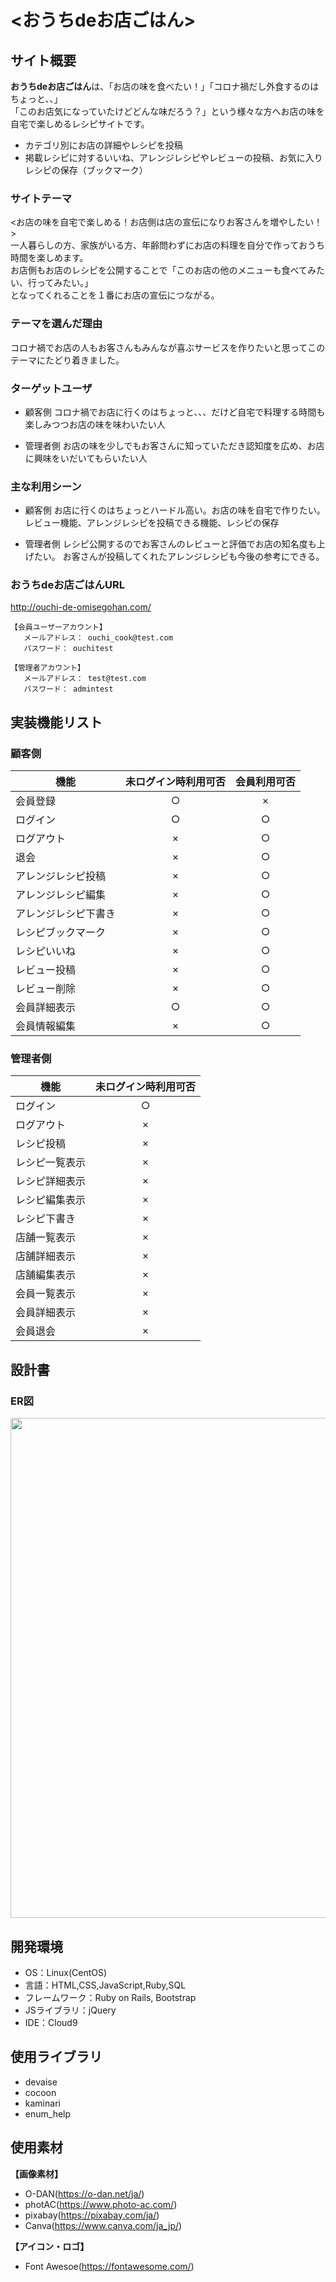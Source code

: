 # <おうちdeお店ごはん>

## サイト概要
**おうちdeお店ごはん**は、「お店の味を食べたい！」「コロナ禍だし外食するのはちょっと、、」<br />
「このお店気になっていたけどどんな味だろう？」という様々な方へお店の味を自宅で楽しめるレシピサイトです。

- カテゴリ別にお店の詳細やレシピを投稿
- 掲載レシピに対するいいね、アレンジレシピやレビューの投稿、お気に入りレシピの保存（ブックマーク）

### サイトテーマ
<お店の味を自宅で楽しめる！お店側は店の宣伝になりお客さんを増やしたい！><br />
一人暮らしの方、家族がいる方、年齢問わずにお店の料理を自分で作っておうち時間を楽しめます。<br />
お店側もお店のレシピを公開することで「このお店の他のメニューも食べてみたい、行ってみたい。」<br />
となってくれることを１番にお店の宣伝につながる。

### テーマを選んだ理由
コロナ禍でお店の人もお客さんもみんなが喜ぶサービスを作りたいと思ってこのテーマにたどり着きました。

### ターゲットユーザ
- 顧客側
コロナ禍でお店に行くのはちょっと、、、だけど自宅で料理する時間も楽しみつつお店の味を味わいたい人

- 管理者側
お店の味を少しでもお客さんに知っていただき認知度を広め、お店に興味をいだいてもらいたい人

### 主な利用シーン
- 顧客側
お店に行くのはちょっとハードル高い。お店の味を自宅で作りたい。
レビュー機能、アレンジレシピを投稿できる機能、レシピの保存

- 管理者側
レシピ公開するのでお客さんのレビューと評価でお店の知名度も上げたい。
お客さんが投稿してくれたアレンジレシピも今後の参考にできる。


### おうちdeお店ごはんURL
http://ouchi-de-omisegohan.com/

```
【会員ユーザーアカウント】
   メールアドレス： ouchi_cook@test.com
   パスワード： ouchitest

【管理者アカウント】
   メールアドレス： test@test.com
   パスワード： admintest
```

## 実装機能リスト
### 顧客側
| 機能 | 未ログイン時利用可否 | 会員利用可否 |
| ------------- | :-------------: |:-------------: |
| 会員登録  | ○ | × |
| ログイン | ○ | ○ |
| ログアウト | × | ○ |
| 退会 | × | ○ |
| アレンジレシピ投稿 | × | ○ |
| アレンジレシピ編集 | × | ○ |
| アレンジレシピ下書き | × | ○ |
| レシピブックマーク | × | ○ |
| レシピいいね | × | ○ |
| レビュー投稿 | × | ○ |
| レビュー削除 | × | ○ |
| 会員詳細表示 | ○ | ○ |
| 会員情報編集 | × | ○ |

### 管理者側
| 機能 | 未ログイン時利用可否 |
| ------------- | :-------------: |
| ログイン | ○ |
| ログアウト | × |
| レシピ投稿 | × |
| レシピ一覧表示 | × |
| レシピ詳細表示 | × |
| レシピ編集表示 | × |
| レシピ下書き | × |
| 店舗一覧表示 | × |
| 店舗詳細表示 | × |
| 店舗編集表示 | × |
| 会員一覧表示 | × |
| 会員詳細表示 | × |
| 会員退会 | × |


## 設計書
### ER図
<img src="https://user-images.githubusercontent.com/106750897/206901824-a7aae0e6-d628-4e1a-8871-ed100136957e.png" width="800">


## 開発環境
- OS：Linux(CentOS)
- 言語：HTML,CSS,JavaScript,Ruby,SQL
- フレームワーク：Ruby on Rails, Bootstrap
- JSライブラリ：jQuery
- IDE：Cloud9

## 使用ライブラリ
- devaise
- cocoon
- kaminari
- enum_help

## 使用素材
**【画像素材】**　<br />
- O-DAN(<https://o-dan.net/ja/>)
- photAC(<https://www.photo-ac.com/>)
- pixabay(<https://pixabay.com/ja/>)
- Canva(<https://www.canva.com/ja_jp/>)

**【アイコン・ロゴ】** <br />
- Font Awesoe(<https://fontawesome.com/>)